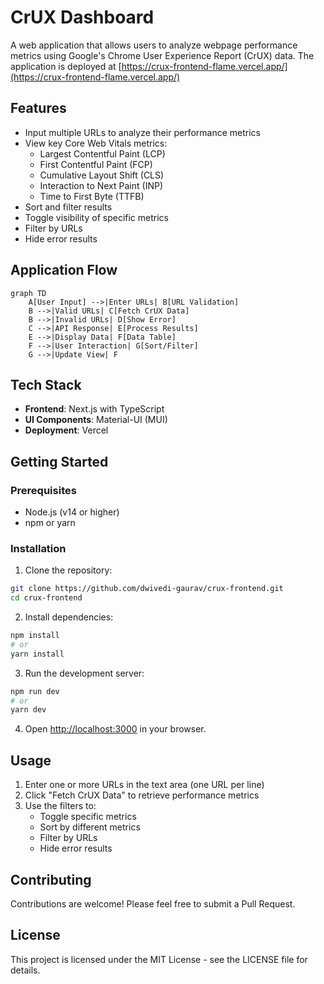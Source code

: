 # CrUX Dashboard

A web application that allows users to analyze webpage performance metrics using Google's Chrome User Experience Report (CrUX) data. The application is deployed at [https://crux-frontend-flame.vercel.app/](https://crux-frontend-flame.vercel.app/)

## Features

- Input multiple URLs to analyze their performance metrics
- View key Core Web Vitals metrics:
  - Largest Contentful Paint (LCP)
  - First Contentful Paint (FCP)
  - Cumulative Layout Shift (CLS)
  - Interaction to Next Paint (INP)
  - Time to First Byte (TTFB)
- Sort and filter results
- Toggle visibility of specific metrics
- Filter by URLs
- Hide error results

## Application Flow

```mermaid
graph TD
    A[User Input] -->|Enter URLs| B[URL Validation]
    B -->|Valid URLs| C[Fetch CrUX Data]
    B -->|Invalid URLs| D[Show Error]
    C -->|API Response| E[Process Results]
    E -->|Display Data| F[Data Table]
    F -->|User Interaction| G[Sort/Filter]
    G -->|Update View| F
```

## Tech Stack

- **Frontend**: Next.js with TypeScript
- **UI Components**: Material-UI (MUI)
- **Deployment**: Vercel

## Getting Started

### Prerequisites

- Node.js (v14 or higher)
- npm or yarn

### Installation

1. Clone the repository:

```bash
git clone https://github.com/dwivedi-gaurav/crux-frontend.git
cd crux-frontend
```

2. Install dependencies:

```bash
npm install
# or
yarn install
```

3. Run the development server:

```bash
npm run dev
# or
yarn dev
```

4. Open [http://localhost:3000](http://localhost:3000) in your browser.

## Usage

1. Enter one or more URLs in the text area (one URL per line)
2. Click "Fetch CrUX Data" to retrieve performance metrics
3. Use the filters to:
   - Toggle specific metrics
   - Sort by different metrics
   - Filter by URLs
   - Hide error results

## Contributing

Contributions are welcome! Please feel free to submit a Pull Request.

## License

This project is licensed under the MIT License - see the LICENSE file for details.
